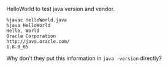 HelloWorld to test java version and vendor.

```
%javac HelloWorld.java
%java HelloWorld
Hello, World
Oracle Corporation
http://java.oracle.com/
1.8.0_05
```

Why don't they put this information in `java -version` directly?
